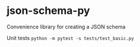 # json-schema-py
Convenience library for creating a JSON schema 



Unit tests
`python -m pytest -s tests/test_basic.py`